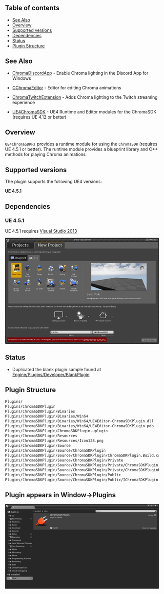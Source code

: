 ## Table of contents

* [See Also](#see-also)
* [Overview](#overview)
* [Supported versions](#supported-versions)
* [Dependencies](#dependencies)
* [Status](#status)
* [Plugin Structure](#plugin-structure)

## See Also

* [ChromaDiscordApp](https://github.com/tgraupmann/ChromaDiscordApp) - Enable Chroma lighting in the Discord App for Windows

* [CChromaEditor](https://github.com/RazerOfficial/CChromaEditor) - Editor for editing Chroma animations

* [ChromaTwitchExtension](https://github.com/tgraupmann/ChromaTwitchExtension) - Adds Chroma lighting to the Twitch streaming experience

* [UE4ChromaSDK](https://github.com/RazerOfficial/UE4ChromaSDK) - UE4 Runtime and Editor modules for the ChromaSDK (requires UE 4.12 or better)

## Overview

`UE4ChromaSDKRT` provides a runtime module for using the `ChromaSDK` (requires UE 4.5.1 or better). The runtime module provides a blueprint library and C++ methods for playing Chroma animations.

## Supported versions

The plugin supports the following UE4 versions:

**UE 4.5.1**

## Dependencies

### UE 4.5.1

UE 4.5.1 requires [Visual Studio 2013](https://www.visualstudio.com/vs/older-downloads/)

![image_1](images/image_1.png)

## Status

* Duplicated the blank plugin sample found at [Engine/Plugins/Developer/BlankPlugin](https://github.com/EpicGames/UnrealEngine/tree/4.5/Engine/Plugins/Developer/BlankPlugin)

## Plugin Structure

```
Plugins/
Plugins/ChromaSDKPlugin
Plugins/ChromaSDKPlugin/Binaries
Plugins/ChromaSDKPlugin/Binaries/Win64
Plugins/ChromaSDKPlugin/Binaries/Win64/UE4Editor-ChromaSDKPlugin.dll
Plugins/ChromaSDKPlugin/Binaries/Win64/UE4Editor-ChromaSDKPlugin.pdb
Plugins/ChromaSDKPlugin/ChromaSDKPlugin.uplugin
Plugins/ChromaSDKPlugin/Resources
Plugins/ChromaSDKPlugin/Resources/Icon128.png
Plugins/ChromaSDKPlugin/Source
Plugins/ChromaSDKPlugin/Source/ChromaSDKPlugin
Plugins/ChromaSDKPlugin/Source/ChromaSDKPlugin/ChromaSDKPlugin.Build.cs
Plugins/ChromaSDKPlugin/Source/ChromaSDKPlugin/Private
Plugins/ChromaSDKPlugin/Source/ChromaSDKPlugin/Private/ChromaSDKPlugin.cpp
Plugins/ChromaSDKPlugin/Source/ChromaSDKPlugin/Private/ChromaSDKPluginPrivatePCH.h
Plugins/ChromaSDKPlugin/Source/ChromaSDKPlugin/Public
Plugins/ChromaSDKPlugin/Source/ChromaSDKPlugin/Public/IChromaSDKPlugin.h
```

## Plugin appears in Window->Plugins
![image_1](images/image_2.png)
